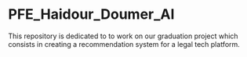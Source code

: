 # PFE_Haidour_Doumer_AI
This repository is dedicated to to work on our graduation project which consists in creating a recommendation system for a legal tech platform.
